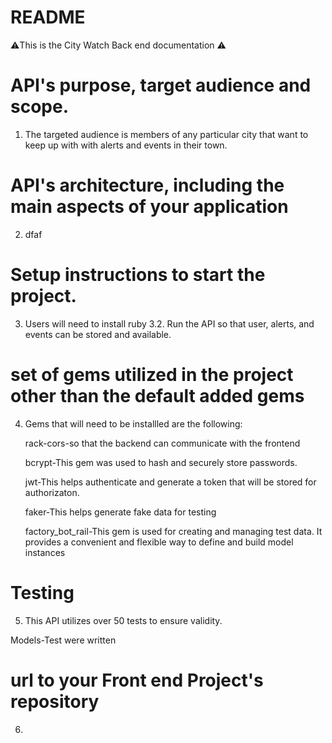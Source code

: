 # README


⚠️This is the City Watch Back end documentation ⚠️


# API's purpose, target audience and scope.

1. The targeted audience is members of any particular city that want to keep up with with alerts and events in their town. 




# API's architecture, including the main aspects of your application

2. dfaf




# Setup instructions to start the project.

3. Users will need to install ruby 3.2.  Run the API so that user, alerts, and events can be stored and available. 





# set of gems utilized in the project other than the default added gems

4. Gems that will need to be installled are the following:

   rack-cors-so that the backend can communicate with the frontend

   bcrypt-This gem was used to hash and securely store passwords.

   jwt-This helps authenticate and generate a token that will be stored for authorizaton. 

   faker-This helps generate fake data for testing

   factory_bot_rail-This gem is used for creating and managing test data. It provides a convenient and flexible way to define and build model instances 




# Testing

5. This API utilizes over 50 tests to ensure validity. 

Models-Test were written 



# url to your Front end Project's repository

6. 